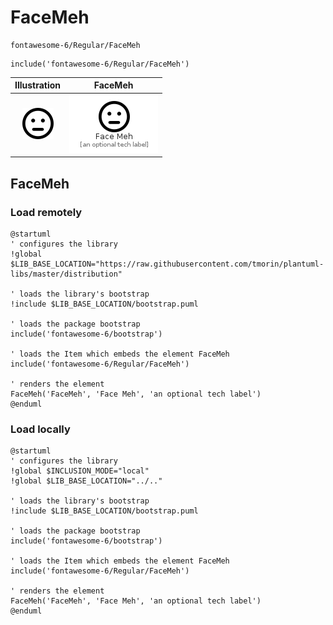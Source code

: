 # FaceMeh


```text
fontawesome-6/Regular/FaceMeh
```

```text
include('fontawesome-6/Regular/FaceMeh')
```



| Illustration | FaceMeh |
| :---: | :---: |
| ![illustration for Illustration](../../fontawesome-6/Regular/FaceMeh.png) | ![illustration for FaceMeh](../../fontawesome-6/Regular/FaceMeh.Local.png) |




## FaceMeh

### Load remotely
```plantuml
@startuml
' configures the library
!global $LIB_BASE_LOCATION="https://raw.githubusercontent.com/tmorin/plantuml-libs/master/distribution"

' loads the library's bootstrap
!include $LIB_BASE_LOCATION/bootstrap.puml

' loads the package bootstrap
include('fontawesome-6/bootstrap')

' loads the Item which embeds the element FaceMeh
include('fontawesome-6/Regular/FaceMeh')

' renders the element
FaceMeh('FaceMeh', 'Face Meh', 'an optional tech label')
@enduml
```

### Load locally
```plantuml
@startuml
' configures the library
!global $INCLUSION_MODE="local"
!global $LIB_BASE_LOCATION="../.."

' loads the library's bootstrap
!include $LIB_BASE_LOCATION/bootstrap.puml

' loads the package bootstrap
include('fontawesome-6/bootstrap')

' loads the Item which embeds the element FaceMeh
include('fontawesome-6/Regular/FaceMeh')

' renders the element
FaceMeh('FaceMeh', 'Face Meh', 'an optional tech label')
@enduml
```

